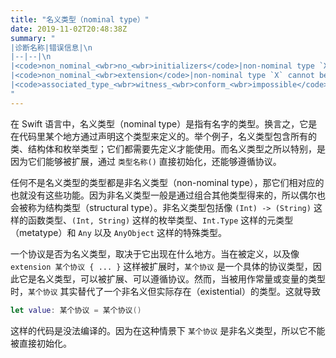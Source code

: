 ```yaml
---
title: "名义类型（nominal type）"
date: 2019-11-02T20:48:38Z
summary: "
|诊断名称|错误信息|\n
|--|--|\n
|<code>non_nominal_<wbr>no_<wbr>initializers</code>|non-nominal type `X` does not support explicit initialization|\n
|<code>non_nominal_<wbr>extension</code>|non-nominal type `X` cannot be extended|\n
|<code>associated_type_<wbr>witness_<wbr>conform_<wbr>impossible</code>|candidate can not infer `X` = `Y` because `Y` is not a nominal type and so can't conform to `Z`|
"
---
```


在 Swift 语言中，名义类型（nominal type）是指有名字的类型。换言之，它是在代码里某个地方通过声明这个类型来定义的。举个例子，名义类型包含所有的类、结构体和枚举类型；它们都需要先定义才能使用。而名义类型之所以特别，是因为它们能够被扩展，通过 `类型名称()` 直接初始化，还能够遵循协议。

任何不是名义类型的类型都是非名义类型（non-nominal type），那它们相对应的也就没有这些功能。因为非名义类型一般是通过组合其他类型得来的，所以偶尔也会被称为结构类型（structural type）。非名义类型包括像 `(Int) -> (String)` 这样的函数类型、`(Int, String)` 这样的枚举类型、`Int.Type` 这样的元类型（metatype）和 `Any` 以及 `AnyObject` 这样的特殊类型。

一个协议是否为名义类型，取决于它出现在什么地方。当在被定义，以及像 `extension 某个协议 { ... }` 这样被扩展时，`某个协议` 是一个具体的协议类型，因此它是名义类型，可以被扩展、可以遵循协议。然而，当被用作常量或变量的类型时，`某个协议` 其实替代了一个非名义但实际存在（existential）的类型。这就导致

```swift
let value: 某个协议 = 某个协议()
```

这样的代码是没法编译的。因为在这种情景下 `某个协议` 是非名义类型，所以它不能被直接初始化。
